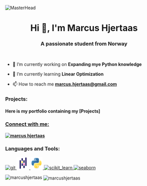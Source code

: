![MasterHead](https://user-images.githubusercontent.com/10498744/210012254-234538ff-d198-48aa-8964-37e6fd45d227.gif)
<h1 align="center">Hi 👋, I'm Marcus Hjertaas</h1>
<h3 align="center">A passionate student from Norway</h3>

<p align="left"> <a href="https://twitter.com/" target="blank"><img src="https://img.shields.io/twitter/follow/?logo=twitter&style=for-the-badge" alt="" /></a> </p>

- 🔭 I’m currently working on **Expanding mye Python knowledge**

- 🌱 I’m currently learning **Linear Optimization**

- 📫 How to reach me **marcus.hjertaas@gmail.com**

<h3 align="left">Projects:</h3>
<h4 align="Left"> Here is my portfolio containing my [Projects] <a href="https://github.com/MarcusHjertaas/Programming-Portfolio"</h4>

<h3 align="left">Connect with me:</h3>
<p align="left">
<a href="https://www.linkedin.com/in/marcus-hjertaas-872860265/" target="blank"><img align="center" src="https://raw.githubusercontent.com/rahuldkjain/github-profile-readme-generator/master/src/images/icons/Social/linked-in-alt.svg" alt="marcus hjertaas" height="30" width="40" /></a>
</p>

<h3 align="left">Languages and Tools:</h3>
<p align="left"> <a href="https://git-scm.com/" target="_blank" rel="noreferrer"> <img src="https://www.vectorlogo.zone/logos/git-scm/git-scm-icon.svg" alt="git" width="40" height="40"/> </a> <a href="https://pandas.pydata.org/" target="_blank" rel="noreferrer"> <img src="https://raw.githubusercontent.com/devicons/devicon/2ae2a900d2f041da66e950e4d48052658d850630/icons/pandas/pandas-original.svg" alt="pandas" width="40" height="40"/> </a> <a href="https://www.python.org" target="_blank" rel="noreferrer"> <img src="https://raw.githubusercontent.com/devicons/devicon/master/icons/python/python-original.svg" alt="python" width="40" height="40"/> </a> <a href="https://scikit-learn.org/" target="_blank" rel="noreferrer"> <img src="https://upload.wikimedia.org/wikipedia/commons/0/05/Scikit_learn_logo_small.svg" alt="scikit_learn" width="40" height="40"/> </a> <a href="https://seaborn.pydata.org/" target="_blank" rel="noreferrer"> <img src="https://seaborn.pydata.org/_images/logo-mark-lightbg.svg" alt="seaborn" width="40" height="40"/> </a> </p>

<p><img align="left" src="https://github-readme-stats.vercel.app/api/top-langs?username=marcushjertaas&show_icons=true&locale=en&layout=compact" alt="marcushjertaas" /></p>

<p>&nbsp;<img align="center" src="https://github-readme-stats.vercel.app/api?username=marcushjertaas&show_icons=true&locale=en" alt="marcushjertaas" /></p>
